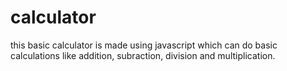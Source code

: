 # calculator
 this basic calculator is made using javascript which can do basic calculations like addition, subraction, division and multiplication.
